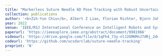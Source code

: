 ```yaml
---
title: "Markerless Suture Needle 6D Pose Tracking with Robust Uncertainty Estimation for Autonomous Minimally Invasive Robotic Surgery"
collection: publications
author: '<b>Zih-Yun Chiu</b>, Albert Z Liao, Florian Richter, Bjorn Johnson, Michael C. Yip'
year: 2022
venue: 'IEEE/RSJ International Conference on Intelligent Robots and Systems (IROS)'
paperurl: 'https://ieeexplore.ieee.org/abstract/document/9981966'
videourl: 'https://drive.google.com/file/d/1qFh4_73y-nlJ2GMKMnJ7dRj_2de_c0CP/view?usp=sharing'
codeurl: 'https://github.com/ucsdarclab/suture-needle-tracking'
preprint: 'N'
---
```

